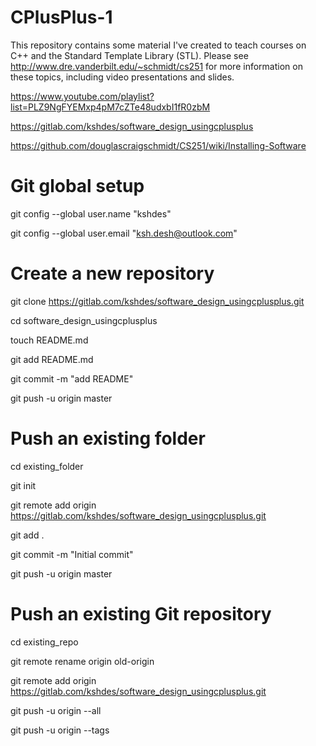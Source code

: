 # CPlusPlus-1
This repository contains some material I've created to teach courses on C++ and the Standard Template Library (STL).  Please see http://www.dre.vanderbilt.edu/~schmidt/cs251 for more information on these topics, including video presentations and slides.

https://www.youtube.com/playlist?list=PLZ9NgFYEMxp4pM7cZTe48udxbI1fR0zbM

https://gitlab.com/kshdes/software_design_usingcplusplus

https://github.com/douglascraigschmidt/CS251/wiki/Installing-Software



# Git global setup

git config --global user.name "kshdes"

git config --global user.email "ksh.desh@outlook.com"

# Create a new repository

git clone https://gitlab.com/kshdes/software_design_usingcplusplus.git

cd software_design_usingcplusplus

touch README.md

git add README.md

git commit -m "add README"

git push -u origin master


# Push an existing folder

cd existing_folder

git init

git remote add origin https://gitlab.com/kshdes/software_design_usingcplusplus.git

git add .

git commit -m "Initial commit"

git push -u origin master


# Push an existing Git repository

cd existing_repo

git remote rename origin old-origin

git remote add origin https://gitlab.com/kshdes/software_design_usingcplusplus.git

git push -u origin --all

git push -u origin --tags


